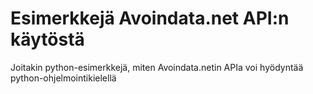 Esimerkkejä Avoindata.net API:n käytöstä
======================================================================

Joitakin python-esimerkkejä, miten Avoindata.netin APIa voi hyödyntää python-ohjelmointikielellä